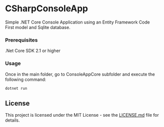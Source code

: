 # CSharpConsoleApp
Simple .NET Core Console Application using an Entity Framework Code First model and Sqlite database.

### Prerequisites

.Net Core SDK 2.1 or higher

### Usage

Once in the main folder, go to ConsoleAppCore subfolder and execute the following command:

```
dotnet run
```

## License

This project is licensed under the MIT License - see the [LICENSE.md](https://github.com/sergicanet9/CSharpConsoleApp/blob/master/LICENSE) file for details.
